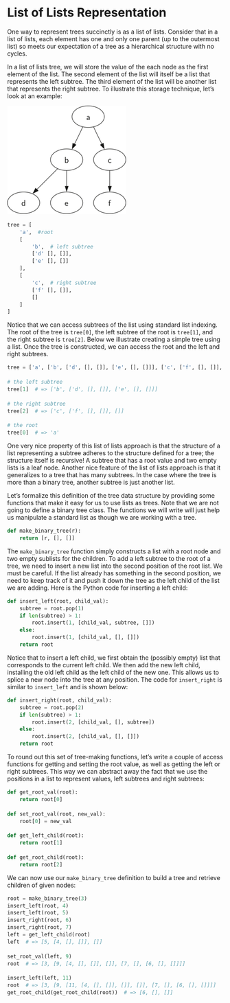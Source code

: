 List of Lists Representation
============================

One way to represent trees succinctly is as a list of lists. Consider that in a list of lists, each element has one and only one parent (up to the outermost list) so meets our expectation of a tree as a hierarchical structure with no cycles.

In a list of lists tree, we will store the value of the each node as the first element of
the list. The second element of the list will itself be a list that
represents the left subtree. The third element of the list will be
another list that represents the right subtree. To illustrate this
storage technique, let’s look at an example:

![A Small Tree](figures/smalltree.png)

```python
tree = [
    'a',  #root
    [
        'b',  # left subtree
        ['d' [], []],
        ['e' [], []]
    ],
    [
        'c',  # right subtree
        ['f' [], []],
        []
    ]
]
```

Notice that we can access subtrees of the list using standard list
indexing. The root of the tree is `tree[0]`, the left subtree of the
root is `tree[1]`, and the right subtree is `tree[2]`.
Below we illustrate creating a simple tree
using a list. Once the tree is constructed, we can access the root and
the left and right subtrees.

```python
tree = ['a', ['b', ['d', [], []], ['e', [], []]], ['c', ['f', [], []], []]]

# the left subtree
tree[1]  # => ['b', ['d', [], []], ['e', [], []]]

# the right subtree
tree[2]  # => ['c', ['f', [], []], []]

# the root
tree[0]  # => 'a'
```

One very nice property of this list of
lists approach is that the structure of a list representing a subtree
adheres to the structure defined for a tree; the structure itself is
recursive! A subtree that has a root value and two empty lists is a leaf
node. Another nice feature of the list of lists approach is that it
generalizes to a tree that has many subtrees. In the case where the tree
is more than a binary tree, another subtree is just another list.

Let’s formalize this definition of the tree data structure by providing
some functions that make it easy for us to use lists as trees. Note that
we are not going to define a binary tree class. The functions we will
write will just help us manipulate a standard list as though we are
working with a tree.

```python
def make_binary_tree(r):
    return [r, [], []]
```

The `make_binary_tree` function simply constructs a list with a root node and
two empty sublists for the children. To add a left subtree to the root
of a tree, we need to insert a new list into the second position of the
root list. We must be careful. If the list already has something in the
second position, we need to keep track of it and push it down the tree
as the left child of the list we are adding. Here is the Python code for inserting a left child:


```python
def insert_left(root, child_val):
    subtree = root.pop(1)
    if len(subtree) > 1:
        root.insert(1, [child_val, subtree, []])
    else:
        root.insert(1, [child_val, [], []])
    return root
```

Notice that to insert a left child, we first obtain the (possibly empty)
list that corresponds to the current left child. We then add the new
left child, installing the old left child as the left child of the new
one. This allows us to splice a new node into the tree at any position.
The code for `insert_right` is similar to `insert_left` and is shown below:

```python
def insert_right(root, child_val):
    subtree = root.pop(2)
    if len(subtree) > 1:
        root.insert(2, [child_val, [], subtree])
    else:
        root.insert(2, [child_val, [], []])
    return root
```

To round out this set of tree-making functions, let’s write a couple of access
functions for getting and setting the root value, as well as getting the
left or right subtrees. This way we can abstract away the fact that we use the positions in a list to represent values, left subtrees and right subtrees:

```python
def get_root_val(root):
    return root[0]

def set_root_val(root, new_val):
    root[0] = new_val

def get_left_child(root):
    return root[1]

def get_root_child(root):
    return root[2]
```

We can now use our `make_binary_tree` definition to build a tree and retrieve children of given nodes:

```python
root = make_binary_tree(3)
insert_left(root, 4)
insert_left(root, 5)
insert_right(root, 6)
insert_right(root, 7)
left = get_left_child(root)
left  # => [5, [4, [], []], []]

set_root_val(left, 9)
root  # => [3, [9, [4, [], []], []], [7, [], [6, [], []]]]

insert_left(left, 11)
root  # => [3, [9, [11, [4, [], []], []], []], [7, [], [6, [], []]]]
get_root_child(get_root_child(root))  # => [6, [], []]
```
